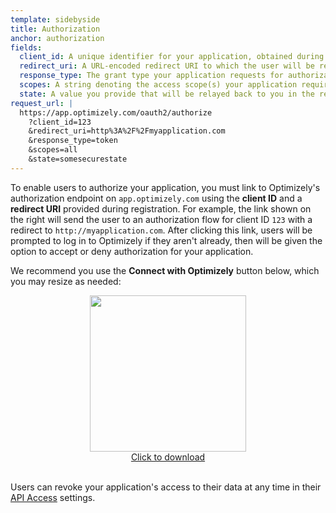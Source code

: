 ```yaml
---
template: sidebyside
title: Authorization
anchor: authorization
fields:
  client_id: A unique identifier for your application, obtained during registration.
  redirect_uri: A URL-encoded redirect URI to which the user will be redirected after successful (or failed) authorization. Must match one of the URIs provided during registration. You can always add more redirect URIs to your application on the <a target="_blank" href="https://www.optimizely.com/accountsettings/developer">registration page</a>.
  response_type: The grant type your application requests for authorization. As of March 2015, the only supported value is `token` (representing the Implicit Grant type).
  scopes: A string denoting the access scope(s) your application requires after authorization. As of March 2015, the only supported value is `all`, meaning the generated token will have permissions that match the <a target="_blank" href="https://help.optimizely.com/hc/en-us/articles/200040775">user role</a> of the authorizing user.
  state: A value you provide that will be relayed back to you in the response, to protect against CSRF attacks. For more information, see the <a target="_blank" href="https://tools.ietf.org/html/rfc6749#section-10.12">CSRF section</a> of the OAuth 2.0 spec.
request_url: |
  https://app.optimizely.com/oauth2/authorize
    ?client_id=123
    &redirect_uri=http%3A%2F%2Fmyapplication.com
    &response_type=token
    &scopes=all
    &state=somesecurestate
---
```


To enable users to authorize your application, you must link to Optimizely's authorization endpoint on `app.optimizely.com` using the <b>client ID</b> and a <b>redirect URI</b> provided during registration. For example, the link shown on the right will send the user to an authorization flow for client ID `123` with a redirect to `http://myapplication.com`. After clicking this link, users will be prompted to log in to Optimizely if they aren't already, then will be given the option to accept or deny authorization for your application.

We recommend you use the <b>Connect with Optimizely</b> button below, which you may resize as needed:

<div align="center">
<img src="../images/connect.png" width=250px><br>
<a href="../images/connect.png" download="ConnectWithOptimizelyButton.png">Click to download</a>
</div><br>

Users can revoke your application's access to their data at any time in their <a target="_blank" href="https://www.optimizely.com/accountsettings/access">API Access</a> settings.
